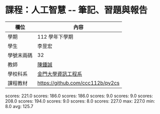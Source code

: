 # 課程：人工智慧 -- 筆記、習題與報告

欄位 | 內容
-----|--------
學期 | 112 學年下學期
學生 |  李昱宏
學號末兩碼 | 32
教師 | [陳鍾誠](https://www.nqu.edu.tw/educsie/index.php?act=blog&code=list&ids=4)
學校科系 | [金門大學資訊工程系](https://www.nqu.edu.tw/educsie/index.php)
課程教材 | https://github.com/ccc112b/py2cs
scores: 221.0
scores: 186.0
scores: 186.0
scores: 9.0
scores: 9.0
scores: 208.0
scores: 194.0
scores: 9.0
scores: 8.0
scores: 227.0
max: 227.0
min: 8.0
avg: 125.7
